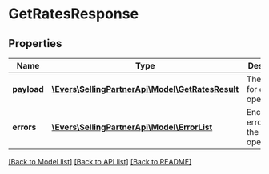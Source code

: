 # GetRatesResponse

## Properties
Name | Type | Description | Notes
------------ | ------------- | ------------- | -------------
**payload** | [**\Evers\SellingPartnerApi\Model\GetRatesResult**](GetRatesResult.md) | The payload for getRates operation | [optional] 
**errors** | [**\Evers\SellingPartnerApi\Model\ErrorList**](ErrorList.md) | Encountered errors for the operation. | [optional] 

[[Back to Model list]](../README.md#documentation-for-models) [[Back to API list]](../README.md#documentation-for-api-endpoints) [[Back to README]](../README.md)


